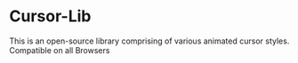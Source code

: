 # Cursor-Lib 
This is an open-source library comprising of various animated cursor styles.
Compatible on all Browsers
